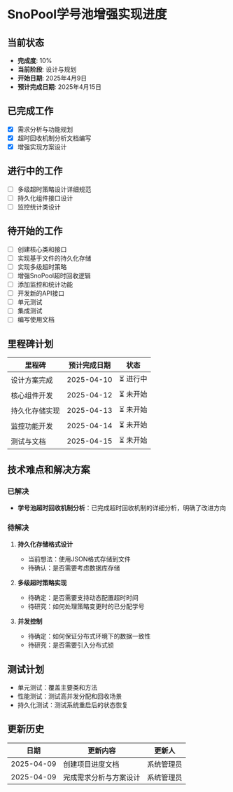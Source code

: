 # SnoPool学号池增强实现进度

## 当前状态

- **完成度**: 10%
- **当前阶段**: 设计与规划
- **开始日期**: 2025年4月9日
- **预计完成日期**: 2025年4月15日

## 已完成工作

- [x] 需求分析与功能规划
- [x] 超时回收机制分析文档编写
- [x] 增强实现方案设计

## 进行中的工作

- [ ] 多级超时策略设计详细规范
- [ ] 持久化组件接口设计
- [ ] 监控统计类设计

## 待开始的工作

- [ ] 创建核心类和接口
- [ ] 实现基于文件的持久化存储
- [ ] 实现多级超时策略
- [ ] 增强SnoPool超时回收逻辑
- [ ] 添加监控和统计功能
- [ ] 开发新的API接口
- [ ] 单元测试
- [ ] 集成测试
- [ ] 编写使用文档

## 里程碑计划

| 里程碑 | 预计完成日期 | 状态 |
|-------|------------|------|
| 设计方案完成 | 2025-04-10 | ⏳ 进行中 |
| 核心组件开发 | 2025-04-12 | ⏳ 未开始 |
| 持久化存储实现 | 2025-04-13 | ⏳ 未开始 |
| 监控功能开发 | 2025-04-14 | ⏳ 未开始 |
| 测试与文档 | 2025-04-15 | ⏳ 未开始 |

## 技术难点和解决方案

### 已解决

- **学号池超时回收机制分析**：已完成超时回收机制的详细分析，明确了改进方向

### 待解决

1. **持久化存储格式设计**
   - 当前想法：使用JSON格式存储到文件
   - 待确认：是否需要考虑数据库存储

2. **多级超时策略实现**
   - 待确定：是否需要支持动态配置超时时间
   - 待研究：如何处理策略变更时的已分配学号

3. **并发控制**
   - 待确定：如何保证分布式环境下的数据一致性
   - 待研究：是否需要引入分布式锁

## 测试计划

- 单元测试：覆盖主要类和方法
- 性能测试：测试高并发分配和回收场景
- 持久化测试：测试系统重启后的状态恢复

## 更新历史

| 日期 | 更新内容 | 更新人 |
|-----|---------|-------|
| 2025-04-09 | 创建项目进度文档 | 系统管理员 |
| 2025-04-09 | 完成需求分析与方案设计 | 系统管理员 | 